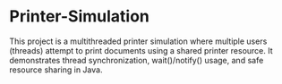# Printer-Simulation
This project is a multithreaded printer simulation where multiple users (threads) attempt to print documents using a shared printer resource. It demonstrates thread synchronization, wait()/notify() usage, and safe resource sharing in Java.
